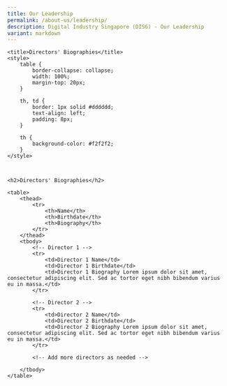 ```yaml
---
title: Our Leadership
permalink: /about-us/leadership/
description: Digital Industry Singapore (DISG) - Our Leadership
variant: markdown
---
```




    
    
    <title>Directors' Biographies</title>
    <style>
        table {
            border-collapse: collapse;
            width: 100%;
            margin-top: 20px;
        }

        th, td {
            border: 1px solid #dddddd;
            text-align: left;
            padding: 8px;
        }

        th {
            background-color: #f2f2f2;
        }
    </style>



    <h2>Directors' Biographies</h2>

    <table>
        <thead>
            <tr>
                <th>Name</th>
                <th>Birthdate</th>
                <th>Biography</th>
            </tr>
        </thead>
        <tbody>
            <!-- Director 1 -->
            <tr>
                <td>Director 1 Name</td>
                <td>Director 1 Birthdate</td>
                <td>Director 1 Biography Lorem ipsum dolor sit amet, consectetur adipiscing elit. Sed ac tortor eget nibh bibendum varius eu in massa.</td>
            </tr>

            <!-- Director 2 -->
            <tr>
                <td>Director 2 Name</td>
                <td>Director 2 Birthdate</td>
                <td>Director 2 Biography Lorem ipsum dolor sit amet, consectetur adipiscing elit. Sed ac tortor eget nibh bibendum varius eu in massa.</td>
            </tr>

            <!-- Add more directors as needed -->

        </tbody>
    </table>



